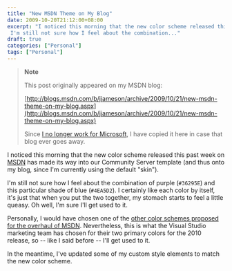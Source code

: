 ```yaml
---
title: "New MSDN Theme on My Blog"
date: 2009-10-20T21:12:00+08:00
excerpt: "I noticed this morning that the new color scheme released this past week on MSDN has made its way into our Community Server template (and thus onto my blog, since I'm currently using the default \"skin\"). 
 I'm still not sure how I feel about the combination..."
draft: true
categories: ["Personal"]
tags: ["Personal"]
---
```


> **Note**
> 
> This post originally appeared on my MSDN blog:
> 
> [http://blogs.msdn.com/b/jjameson/archive/2009/10/21/new-msdn-theme-on-my-blog.aspx](http://blogs.msdn.com/b/jjameson/archive/2009/10/21/new-msdn-theme-on-my-blog.aspx)
> 
> Since [I no longer work for Microsoft](/blog/jjameson/2011/09/02/last-day-with-microsoft), I have copied it here in case that blog ever goes away.

I noticed this morning that the new color scheme released this past week on [MSDN](http://msdn.microsoft.com/) has made its way into our Community Server template (and thus onto my blog, since I'm currently using the default "skin").

I'm still not sure how I feel about the combination of purple (`#36295E`) and this particular shade of blue (`#4EA5D2`). I certainly like each color by itself, it's just that when you put the two together, my stomach starts to feel a little queasy. Oh well, I'm sure I'll get used to it.

Personally, I would have chosen one of the [other color schemes proposed for the overhaul of MSDN](http://www.hanselman.com/blog/MSDNUpdatesAndRFCForYou.aspx). Nevertheless, this is what the Visual Studio marketing team has chosen for their two primary colors for the 2010 release, so -- like I said before -- I'll get used to it.

In the meantime, I've updated some of my custom style elements to match the new color scheme.

